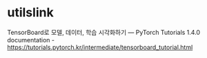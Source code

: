 # utilslink



TensorBoard로 모델, 데이터, 학습 시각화하기 — PyTorch Tutorials 1.4.0 documentation - https://tutorials.pytorch.kr/intermediate/tensorboard_tutorial.html

